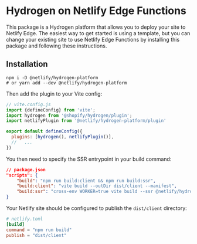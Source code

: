 # Hydrogen on Netlify Edge Functions

This package is a Hydrogen platform that allows you to deploy your site to Netlify Edge. The easiest way to get started is using a template, but you can change your existing site to use Netlify Edge Functions by installing this package and following these instructions.

## Installation

```shell
npm i -D @netlify/hydrogen-platform
# or yarn add --dev @netlify/hydrogen-platform
```

Then add the plugin to your Vite config:

```js
// vite.config.js
import {defineConfig} from 'vite';
import hydrogen from '@shopify/hydrogen/plugin';
import netlifyPlugin from '@netlify/hydrogen-platform/plugin'

export default defineConfig({
  plugins: [hydrogen(), netlifyPlugin()],
  //   ...
})
```

You then need to specify the SSR entrypoint in your build command:

```json
// package.json
"scripts": {
    "build": "npm run build:client && npm run build:ssr",
    "build:client": "vite build --outDir dist/client --manifest",
    "build:ssr": "cross-env WORKER=true vite build --ssr @netlify/hydrogen-platform/handler",
}
```

Your Netlify site should be configured to publish the `dist/client` directory:

```toml
# netlify.toml
[build]
command = "npm run build"
publish = "dist/client"
```
